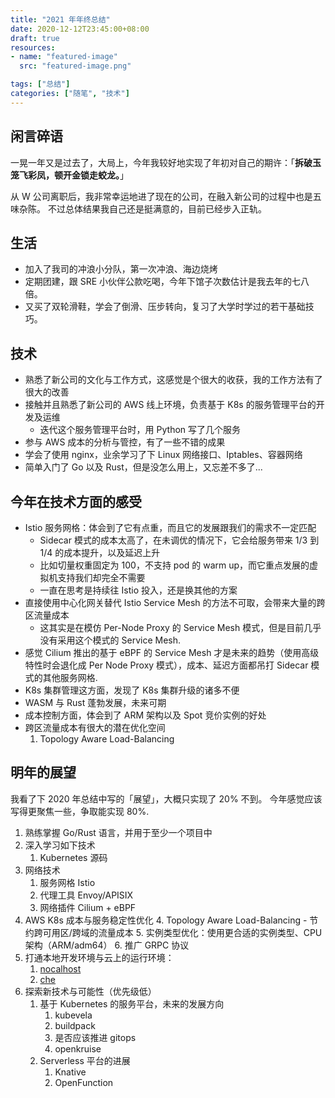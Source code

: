 ```yaml
---
title: "2021 年年终总结"
date: 2020-12-12T23:45:00+08:00
draft: true
resources:
- name: "featured-image"
  src: "featured-image.png"

tags: ["总结"]
categories: ["随笔", "技术"]
---
```



## 闲言碎语

一晃一年又是过去了，大局上，今年我较好地实现了年初对自己的期许：「**拆破玉笼飞彩凤，顿开金锁走蛟龙。**」

从 W 公司离职后，我非常幸运地进了现在的公司，在融入新公司的过程中也是五味杂陈。
不过总体结果我自己还是挺满意的，目前已经步入正轨。

## 生活

- 加入了我司的冲浪小分队，第一次冲浪、海边烧烤
- 定期团建，跟 SRE 小伙伴公款吃喝，今年下馆子次数估计是我去年的七八倍。
- 又买了双轮滑鞋，学会了倒滑、压步转向，复习了大学时学过的若干基础技巧。

## 技术

- 熟悉了新公司的文化与工作方式，这感觉是个很大的收获，我的工作方法有了很大的改善
- 接触并且熟悉了新公司的 AWS 线上环境，负责基于 K8s 的服务管理平台的开发及运维
  - 迭代这个服务管理平台时，用 Python 写了几个服务
- 参与 AWS 成本的分析与管控，有了一些不错的成果
- 学会了使用 nginx，业余学习了下 Linux 网络接口、Iptables、容器网络
- 简单入门了 Go 以及 Rust，但是没怎么用上，又忘差不多了...


## 今年在技术方面的感受

- Istio 服务网格：体会到了它有点重，而且它的发展跟我们的需求不一定匹配
  - Sidecar 模式的成本太高了，在未调优的情况下，它会给服务带来 1/3 到 1/4 的成本提升，以及延迟上升
  - 比如切量权重固定为 100，不支持 pod 的 warm up，而它重点发展的虚拟机支持我们却完全不需要
  - 一直在思考是持续往 Istio 投入，还是换其他的方案
- 直接使用中心化网关替代 Istio Service Mesh 的方法不可取，会带来大量的跨区流量成本
  - 这其实是在模仿 Per-Node Proxy 的 Service Mesh 模式，但是目前几乎没有采用这个模式的 Service Mesh.
- 感觉 Cilium 推出的基于 eBPF 的 Service Mesh 才是未来的趋势（使用高级特性时会退化成 Per Node Proxy 模式），成本、延迟方面都吊打 Sidecar 模式的其他服务网格.
- K8s 集群管理这方面，发现了 K8s 集群升级的诸多不便
- WASM 与 Rust 蓬勃发展，未来可期
- 成本控制方面，体会到了 ARM 架构以及 Spot 竞价实例的好处
- 跨区流量成本有很大的潜在优化空间
  1. Topology Aware Load-Balancing

## 明年的展望

我看了下 2020 年总结中写的「展望」，大概只实现了 20% 不到。
今年感觉应该写得更聚焦一些，争取能实现 80%.

1. 熟练掌握 Go/Rust 语言，并用于至少一个项目中
2. 深入学习如下技术
   1. Kubernetes 源码
3. 网络技术
   1. 服务网格 Istio
   2. 代理工具 Envoy/APISIX
   3. 网络插件 Cilium + eBPF
4. AWS K8s 成本与服务稳定性优化
   4. Topology Aware Load-Balancing - 节约跨可用区/跨域的流量成本
   5. 实例类型优化：使用更合适的实例类型、CPU 架构（ARM/adm64）
   6. 推广 GRPC 协议
5. 打通本地开发环境与云上的运行环境：
   1. [nocalhost](https://github.com/nocalhost/nocalhost)
   2. [che](https://github.com/eclipse/che)
6. 探索新技术与可能性（优先级低）
   1. 基于 Kubernetes 的服务平台，未来的发展方向
      1. kubevela
      2. buildpack
      3. 是否应该推进 gitops
      4. openkruise
   2. Serverless 平台的进展
      1. Knative
      2. OpenFunction


